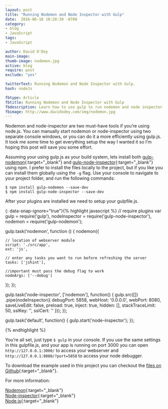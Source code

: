 ```yaml
---
layout: post
title: "Running Nodemon and Node Inspector with Gulp"
date:  2016-06-18 10:28:30 -0700
category:
- blog
- JavaScript
tags:
- JavaScript

author: David O'Dey
main-image:
thumb-image: nodemon.jpg
active: blog
require: post
exclude: "yes"

twitterText: Running Nodemon and Node Inspector with Gulp.
hash: nodeJs

fbtype: Article
fbtitle: Running Nodemon and Node Inspector with Gulp
fbdescription: Learn how to use gulp to run nodemon and node inspector.
fbimage: http://www.davidodey.com/img/nodemon.jpg
---
```


Nodemon and node-inspector are two must-have tools if you’re using node.js.  You can manually start nodemon or node-inspector using two separate console windows, or you can do it a more efficiently using gulp.js.  It took me some time to get everything setup the way I wanted it so I’m hoping this post will save you some effort. <!--more-->

Assuming your using gulp.js as your build system, lets install both [gulp-nodemon]{:target="_blank"} and [gulp-node-inspector]{:target="_blank"} using npm.  I prefer to install the files locally to the project, but if you like you can install them globally using the ``` -g ``` flag.  Use your console to navigate to your project folder, and run the following commands:

```$ npm install gulp-nodemon --save-dev```<br>
```$ npm install gulp-node-inspector --save-dev```

After your plugins are installed we need to setup your gulpfile.js.

{: data-snap-ignore="true"}{% highlight javascript %}
// require plugins
var gulp = require('gulp'),
    nodeInspector = require('gulp-node-inspector'),
    nodemon = require('gulp-nodemon');

gulp.task('nodemon', function () {
  nodemon({
      
    // location of webserver module
    script: './src/app',  
    ext: 'js',
    
    // enter any tasks you want to run before refreshing the server
    tasks: ['jshint'],  
    
    //important must pass the debug flag to work
    nodeArgs: ['--debug']  
  });
});

gulp.task('node-inspector', ['nodemon'], function() {
  gulp.src([])
    .pipe(nodeInspector({
      debugPort: 5858,
      webHost: '0.0.0.0',
      webPort: 8080,
      saveLiveEdit: false,
      preload: true,
      inject: true,
      hidden: [],
      stackTraceLimit: 50,
      sslKey: '',
      sslCert: ''
    }));
});

gulp.task('default', function() {
     gulp.start('node-inspector');
});


{% endhighlight %}

You’re all set, just type ```$ gulp``` in your console.  If you use the same settings in this gulpfile.js, and your app is running on port 3000 you can open ```http://127.0.0.1:3000/``` to access your webserver and ```http://127.0.0.1:8080/?port=5858``` to access your node debugger.

To download the example used in this project you can checkout the [files on Github]{:target="_blank"}.

For more information:<br>

[Nodemon]{:target="_blank"}<br>
[Node-inspector]{:target="_blank"}<br>
[Node.js]{:target="_blank"}




[Nodemon]: http://nodemon.io/
[Node-inspector]: https://github.com/node-inspector/node-inspector
[gulp-nodemon]:https://www.npmjs.com/package/gulp-nodemon
[gulp-node-inspector]: https://www.npmjs.com/package/gulp-node-inspector
[Node.js]: https://nodejs.org/en/
[Gulp.js]: http://gulpjs.com/
[files on Github]: https://github.com/davodey/gulp-nodemon-inspector-example